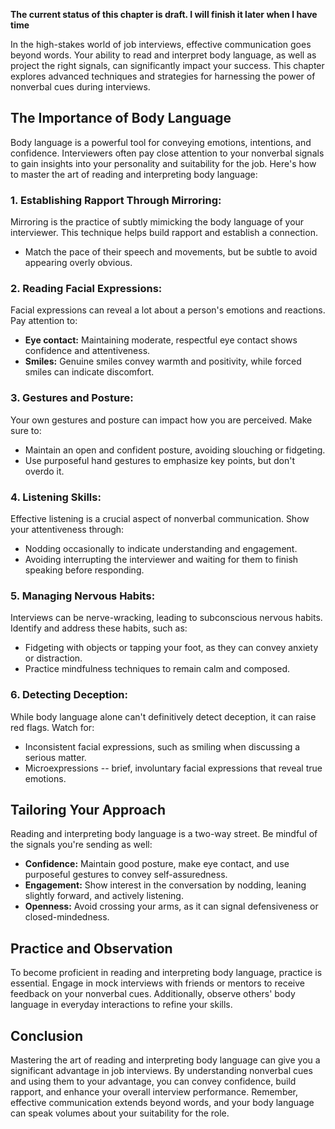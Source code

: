 **The current status of this chapter is draft. I will finish it later when I have time**

In the high-stakes world of job interviews, effective communication goes beyond words. Your ability to read and interpret body language, as well as project the right signals, can significantly impact your success. This chapter explores advanced techniques and strategies for harnessing the power of nonverbal cues during interviews.

The Importance of Body Language
-------------------------------

Body language is a powerful tool for conveying emotions, intentions, and confidence. Interviewers often pay close attention to your nonverbal signals to gain insights into your personality and suitability for the job. Here's how to master the art of reading and interpreting body language:

### 1. **Establishing Rapport Through Mirroring:**

Mirroring is the practice of subtly mimicking the body language of your interviewer. This technique helps build rapport and establish a connection.

* Match the pace of their speech and movements, but be subtle to avoid appearing overly obvious.

### 2. **Reading Facial Expressions:**

Facial expressions can reveal a lot about a person's emotions and reactions. Pay attention to:

* **Eye contact:** Maintaining moderate, respectful eye contact shows confidence and attentiveness.
* **Smiles:** Genuine smiles convey warmth and positivity, while forced smiles can indicate discomfort.

### 3. **Gestures and Posture:**

Your own gestures and posture can impact how you are perceived. Make sure to:

* Maintain an open and confident posture, avoiding slouching or fidgeting.
* Use purposeful hand gestures to emphasize key points, but don't overdo it.

### 4. **Listening Skills:**

Effective listening is a crucial aspect of nonverbal communication. Show your attentiveness through:

* Nodding occasionally to indicate understanding and engagement.
* Avoiding interrupting the interviewer and waiting for them to finish speaking before responding.

### 5. **Managing Nervous Habits:**

Interviews can be nerve-wracking, leading to subconscious nervous habits. Identify and address these habits, such as:

* Fidgeting with objects or tapping your foot, as they can convey anxiety or distraction.
* Practice mindfulness techniques to remain calm and composed.

### 6. **Detecting Deception:**

While body language alone can't definitively detect deception, it can raise red flags. Watch for:

* Inconsistent facial expressions, such as smiling when discussing a serious matter.
* Microexpressions -- brief, involuntary facial expressions that reveal true emotions.

Tailoring Your Approach
-----------------------

Reading and interpreting body language is a two-way street. Be mindful of the signals you're sending as well:

* **Confidence:** Maintain good posture, make eye contact, and use purposeful gestures to convey self-assuredness.
* **Engagement:** Show interest in the conversation by nodding, leaning slightly forward, and actively listening.
* **Openness:** Avoid crossing your arms, as it can signal defensiveness or closed-mindedness.

Practice and Observation
------------------------

To become proficient in reading and interpreting body language, practice is essential. Engage in mock interviews with friends or mentors to receive feedback on your nonverbal cues. Additionally, observe others' body language in everyday interactions to refine your skills.

Conclusion
----------

Mastering the art of reading and interpreting body language can give you a significant advantage in job interviews. By understanding nonverbal cues and using them to your advantage, you can convey confidence, build rapport, and enhance your overall interview performance. Remember, effective communication extends beyond words, and your body language can speak volumes about your suitability for the role.
